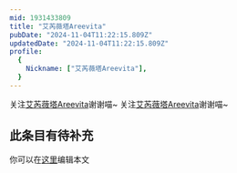```yaml
---
mid: 1931433809
title: "艾芮薇塔Areevita"
pubDate: "2024-11-04T11:22:15.809Z"
updatedDate: "2024-11-04T11:22:15.809Z"
profile:
  {
    Nickname: ["艾芮薇塔Areevita"],
  }
---
```


关注[艾芮薇塔Areevita](https://space.bilibili.com/1931433809)谢谢喵~ 关注[艾芮薇塔Areevita](https://space.bilibili.com/1931433809)谢谢喵~

## 此条目有待补充
你可以在[这里](https://github.com/Yuhanawa/VTuber.ICU-Content/edit/master/v/艾芮薇塔Areevita/index.md)编辑本文
